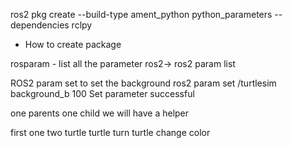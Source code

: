 ros2 pkg create --build-type ament_python python_parameters --dependencies rclpy
- How to create package

rosparam - list all the parameter
ros2-> ros2 param list


ROS2 param set to set the background
ros2 param set /turtlesim background_b 100
Set parameter successful

one parents
one child
we will have a helper

first one two turtle
turtle turn
turtle change color
